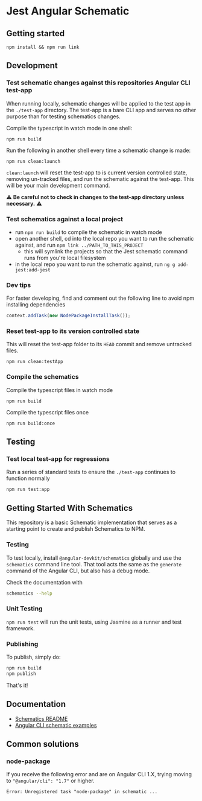 # Jest Angular Schematic

## Getting started

```shell
npm install && npm run link
```

## Development

### Test schematic changes against this repositories Angular CLI test-app

When running locally, schematic changes will be applied to the test app in the `./test-app` directory. The test-app is a bare CLI app and serves no other purpose than for testing schematics changes.

Compile the typescript in watch mode in one shell:

```shell
npm run build
```

Run the following in another shell every time a schematic change is made:

```shell
npm run clean:launch
```

`clean:launch` will reset the test-app to is current version controlled state, removing un-tracked files, and run the schematic against the test-app. This will be your main development command.

⚠ **Be careful not to check in changes to the test-app directory unless necessary.** ⚠

### Test schematics against a local project

- run `npm run build` to compile the schematic in watch mode
- open another shell, cd into the local repo you want to run the schematic against, and run `npm link ../PATH_TO_THIS_PROJECT`
  - this will symlink the projects so that the Jest schematic command runs from you're local filesystem
- in the local repo you want to run the schematic against, run `ng g add-jest:add-jest`

### Dev tips

For faster developing, find and comment out the following line to avoid npm installing dependencies

```ts
context.addTask(new NodePackageInstallTask());
```

### Reset test-app to its version controlled state

This will reset the test-app folder to its `HEAD` commit and remove untracked files.

```shell
npm run clean:testApp
```

### Compile the schematics

Compile the typescript files in watch mode

```shell
npm run build
```

Compile the typescript files once

```shell
npm run build:once
```

## Testing

### Test local test-app for regressions

Run a series of standard tests to ensure the `./test-app` continues to function normally

```shell
npm run test:app
```

## Getting Started With Schematics

This repository is a basic Schematic implementation that serves as a starting point to create and publish Schematics to NPM.

### Testing

To test locally, install `@angular-devkit/schematics` globally and use the `schematics` command line tool. That tool acts the same as the `generate` command of the Angular CLI, but also has a debug mode.

Check the documentation with

```bash
schematics --help
```

### Unit Testing

`npm run test` will run the unit tests, using Jasmine as a runner and test framework.

### Publishing

To publish, simply do:

```bash
npm run build
npm publish
```

That's it!

## Documentation

- [Schematics README](https://github.com/angular/angular-cli/blob/master/packages/angular_devkit/schematics/README.md)
- [Angular CLI schematic examples](https://github.com/angular/angular-cli/blob/master/packages/schematics/angular/app-shell/index.ts)

## Common solutions

### node-package

If you receive the following error and are on Angular CLI 1.X, trying moving to `"@angular/cli": "1.7"` or higher.

```shell
Error: Unregistered task "node-package" in schematic ...
```